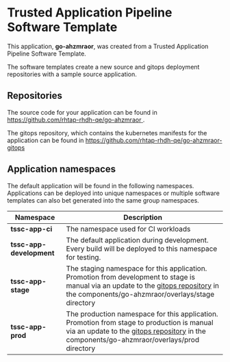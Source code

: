 # Trusted Application Pipeline Software Template

This application, **go-ahzmraor**, was created from a Trusted Application Pipeline Software Template.

The software templates create a new source and gitops deployment repositories with a sample source application. 

## Repositories

The source code for your application can be found in [https://github.com/rhtap-rhdh-qe/go-ahzmraor ](https://github.com/rhtap-rhdh-qe/go-ahzmraor ).
 
The gitops repository, which contains the kubernetes manifests for the application can be found in 
[https://github.com/rhtap-rhdh-qe/go-ahzmraor-gitops ](https://github.com/rhtap-rhdh-qe/go-ahzmraor-gitops ) 

## Application namespaces 

The default application will be found in the following namespaces. Applications can be deployed into unique namespaces or multiple software templates can also bet generated into the same group namespaces.  

|  Namespace   |  Description   |  
| -------- | -------- |
| **tssc-app-ci** | The namespace used for CI workloads |
| **tssc-app-development** | The default application during development. Every build will be deployed to this namespace for testing. |
| **tssc-app-stage** | The staging namespace for this application. Promotion from development to stage is manual via an update to the [gitops repository](https://github.com/rhtap-rhdh-qe/go-ahzmraor-gitops ) in the components/go-ahzmraor/overlays/stage directory |
| **tssc-app-prod** | The production namespace for this application. Promotion from stage to production is manual via an update to the [gitops repository](https://github.com/rhtap-rhdh-qe/go-ahzmraor-gitops ) in the components/go-ahzmraor/overlays/prod directory |